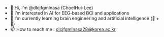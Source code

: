 - 👋 Hi, I’m @dlcjfgmlnasa (ChoelHui-Lee)
- 👀 I’m interested in AI for EEG‐based BCI and applications
- 🌱 I’m currently learning brain engineering and artificial intelligence (🧠 + 🤖)
- 📫 How to reach me : dlcjfgmlnasa28@korea.ac.kr

<!---
dlcjfgmlnasa/dlcjfgmlnasa is a ✨ special ✨ repository because its `README.md` (this file) appears on your GitHub profile.
You can click the Preview link to take a look at your changes.
--->
